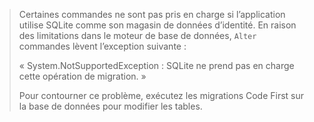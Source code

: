 > Certaines commandes ne sont pas pris en charge si l’application utilise SQLite comme son magasin de données d’identité. En raison des limitations dans le moteur de base de données, `Alter` commandes lèvent l’exception suivante :
>
> « System.NotSupportedException : SQLite ne prend pas en charge cette opération de migration. » 
>
> Pour contourner ce problème, exécutez les migrations Code First sur la base de données pour modifier les tables.
